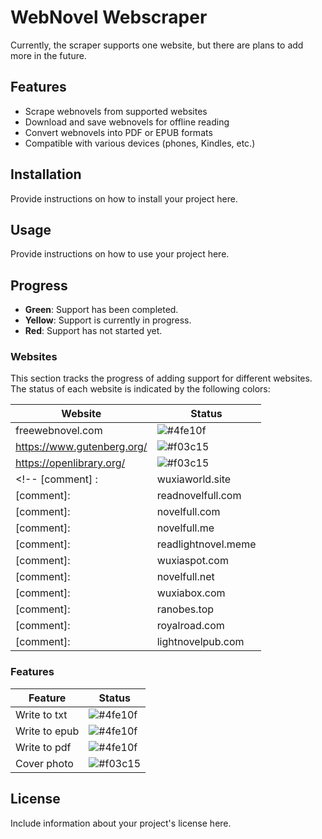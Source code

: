# WebNovel Webscraper

Currently, the scraper supports one website, but there are plans to add more in the future.

## Features

- Scrape webnovels from supported websites
- Download and save webnovels for offline reading
- Convert webnovels into PDF or EPUB formats
- Compatible with various devices (phones, Kindles, etc.)

## Installation

Provide instructions on how to install your project here.

## Usage

Provide instructions on how to use your project here.

## Progress

- **Green**: Support has been completed.
- **Yellow**: Support is currently in progress.
- **Red**: Support has not started yet.

### Websites

This section tracks the progress of adding support for different websites. The status of each website is indicated by the following colors:

| Website             | Status                                                   |
| ------------------- | -------------------------------------------------------- |
| freewebnovel.com    | ![#4fe10f](https://placehold.co/15x15/lime/lime.png)     |
| https://www.gutenberg.org/    | ![#f03c15](https://placehold.co/15x15/f03c15/f03c15.png) |
| https://openlibrary.org/ | ![#f03c15](https://placehold.co/15x15/f03c15/f03c15.png) |
<!-- [comment] :| wuxiaworld.site     | ![#f03c15](https://placehold.co/15x15/f03c15/f03c15.png) |
[comment]:| readnovelfull.com   | ![#f03c15](https://placehold.co/15x15/f03c15/f03c15.png) |
[comment]:| novelfull.com       | ![#f03c15](https://placehold.co/15x15/f03c15/f03c15.png) |
[comment]:| novelfull.me        | ![#f03c15](https://placehold.co/15x15/f03c15/f03c15.png) |
[comment]:| readlightnovel.meme | ![#f03c15](https://placehold.co/15x15/f03c15/f03c15.png) |
[comment]:| wuxiaspot.com       | ![#f03c15](https://placehold.co/15x15/f03c15/f03c15.png) |
[comment]:| novelfull.net       | ![#f03c15](https://placehold.co/15x15/f03c15/f03c15.png) |
[comment]:| wuxiabox.com        | ![#f03c15](https://placehold.co/15x15/f03c15/f03c15.png) |
[comment]:| ranobes.top         | ![#f03c15](https://placehold.co/15x15/f03c15/f03c15.png) |
[comment]:| royalroad.com       | ![#f03c15](https://placehold.co/15x15/f03c15/f03c15.png) |
[comment]:| lightnovelpub.com   | ![#f03c15](https://placehold.co/15x15/f03c15/f03c15.png) |-->

<!-- Ltnovel.com just links to wuxiaspot-->

### Features

| Feature       | Status                                                   |
| ------------- | -------------------------------------------------------- |
| Write to txt  | ![#4fe10f](https://placehold.co/15x15/lime/lime.png)     |
| Write to epub | ![#4fe10f](https://placehold.co/15x15/lime/lime.png)     |
| Write to pdf  | ![#4fe10f](https://placehold.co/15x15/lime/lime.png)     |
| Cover photo   | ![#f03c15](https://placehold.co/15x15/f03c15/f03c15.png) |


## License

Include information about your project's license here.
